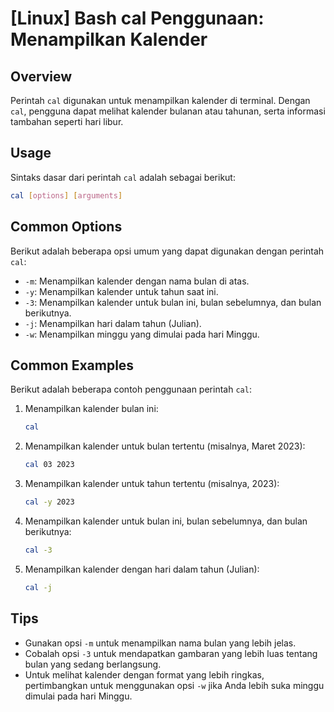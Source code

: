 # [Linux] Bash cal Penggunaan: Menampilkan Kalender

## Overview
Perintah `cal` digunakan untuk menampilkan kalender di terminal. Dengan `cal`, pengguna dapat melihat kalender bulanan atau tahunan, serta informasi tambahan seperti hari libur.

## Usage
Sintaks dasar dari perintah `cal` adalah sebagai berikut:

```bash
cal [options] [arguments]
```

## Common Options
Berikut adalah beberapa opsi umum yang dapat digunakan dengan perintah `cal`:

- `-m`: Menampilkan kalender dengan nama bulan di atas.
- `-y`: Menampilkan kalender untuk tahun saat ini.
- `-3`: Menampilkan kalender untuk bulan ini, bulan sebelumnya, dan bulan berikutnya.
- `-j`: Menampilkan hari dalam tahun (Julian).
- `-w`: Menampilkan minggu yang dimulai pada hari Minggu.

## Common Examples
Berikut adalah beberapa contoh penggunaan perintah `cal`:

1. Menampilkan kalender bulan ini:
   ```bash
   cal
   ```

2. Menampilkan kalender untuk bulan tertentu (misalnya, Maret 2023):
   ```bash
   cal 03 2023
   ```

3. Menampilkan kalender untuk tahun tertentu (misalnya, 2023):
   ```bash
   cal -y 2023
   ```

4. Menampilkan kalender untuk bulan ini, bulan sebelumnya, dan bulan berikutnya:
   ```bash
   cal -3
   ```

5. Menampilkan kalender dengan hari dalam tahun (Julian):
   ```bash
   cal -j
   ```

## Tips
- Gunakan opsi `-m` untuk menampilkan nama bulan yang lebih jelas.
- Cobalah opsi `-3` untuk mendapatkan gambaran yang lebih luas tentang bulan yang sedang berlangsung.
- Untuk melihat kalender dengan format yang lebih ringkas, pertimbangkan untuk menggunakan opsi `-w` jika Anda lebih suka minggu dimulai pada hari Minggu.
